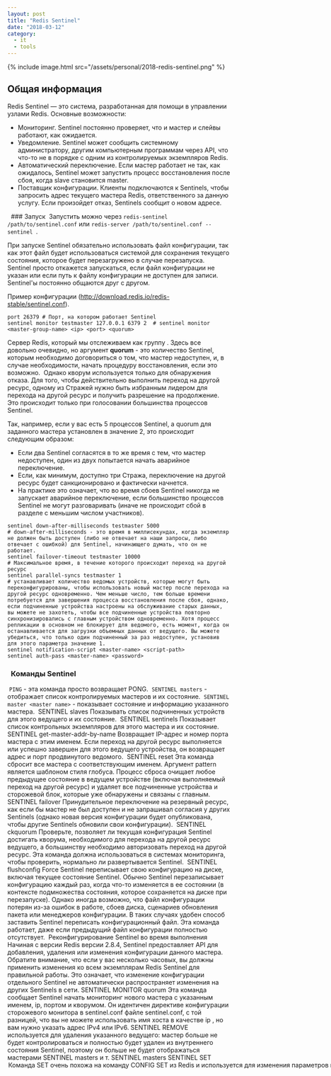 ```yaml
---
layout: post
title: "Redis Sentinel"
date: "2018-03-12"
category:
  - it
  - tools
---
```


{% include image.html src="/assets/personal/2018-redis-sentinel.png" %}

## Общая информация
Redis Sentinel — это система, разработанная для помощи в управлении узлами Redis. Основные возможности:
- Мониторинг. Sentinel постоянно проверяет, что и мастер и слейвы работают, как ожидается. 
- Уведомление. Sentinel может сообщить системному администратору, другим компьютерным программам через API, что что-то не в порядке с одним из контролируемых экземпляров Redis.     
- Автоматический переключение. Если мастер работает не так, как ожидалось, Sentinel может запустить процесс восстановления после сбоя, когда slave становится master. 
- Поставщик конфигурации. Клиенты подключаются к Sentinels, чтобы запросить адрес текущего мастера Redis, ответственного за данную услугу. Если произойдет отказ, Sentinels сообщит о новом адресе.

  ### Запуск 
Запустить можно через ```redis-sentinel /path/to/sentinel.conf``` или ```redis-server /path/to/sentinel.conf --sentinel ```.

При запуске Sentinel обязательно использовать файл конфигурации, так как этот файл будет использоваться системой для сохранения текущего состояния, которое будет перезагружено в случае перезапуска.  Sentinel просто откажется запускаться, если файл конфигурации не указан или если путь к файлу конфигурации не доступен для записи.  Sentinel'ы постоянно общаются друг с другом.  

Пример конфигурации (http://download.redis.io/redis-stable/sentinel.conf).
```
port 26379 # Порт, на котором работает Sentinel 
sentinel monitor testmaster 127.0.0.1 6379 2  # sentinel monitor <master-group-name> <ip> <port> <quorum> 
```

Сервер Redis, который мы отслеживаем как группу . Здесь все довольно очевидно, но аргумент **quorum** - это количество Sentinel, которым необходимо договориться о том, что мастер недоступен, и, в случае необходимости, начать процедуру восстановления, если это возможно.  Однако кворум используется только для обнаружения отказа. Для того, чтобы действительно выполнить переход на другой ресурс, одному из Стражей нужно быть избранным лидером для перехода на другой ресурс и получить разрешение на продолжение. Это происходит только при голосовании большинства процессов Sentinel.

Так, например, если у вас есть 5 процессов Sentinel, а quorum для заданного мастера установлен в значение 2, это происходит следующим образом: 
- Если два Sentinel согласятся в то же время с тем, что мастер недоступен, один из двух попытается начать аварийное переключение.     
- Если, как минимум, доступно три Стража, переключение на другой ресурс будет санкционировано и фактически начнется.     
- На практике это означает, что во время сбоев Sentinel никогда не запускает аварийное переключение, если большинство процессов Sentinel не могут разговаривать (иначе не происходит сбой в разделе с меньшим числом участников).   

```  
sentinel down-after-milliseconds testmaster 5000 
# down-after-milliseconds - это время в миллисекундах, когда экземпляр не должен быть доступен (либо не отвечает на наши запросы, либо отвечает с ошибкой) для Sentinel, начинающего думать, что он не работает.     
sentinel failover-timeout testmaster 10000 
# Максимальное время, в течение которого происходит переход на другой ресурс     
sentinel parallel-syncs testmaster 1 
# устанавливает количество ведомых устройств, которые могут быть переконфигурированы, чтобы использовать новый мастер после перехода на другой ресурс одновременно. Чем меньше число, тем больше времени потребуется для завершения процесса восстановления после сбоя, однако, если подчиненные устройства настроены на обслуживание старых данных, вы можете не захотеть, чтобы все подчиненные устройства повторно синхронизировались с главным устройством одновременно. Хотя процесс репликации в основном не блокирует для ведомого, есть момент, когда он останавливается для загрузки объемных данных от ведущего. Вы можете убедиться, что только один подчиненный за раз недоступен, установив для этого параметра значение 1.     
sentinel notification-script <master-name> <script-path>
sentinel auth-pass <master-name> <password>
```

###   Команды Sentinel
 `PING` - эта команда просто возвращает PONG. 
`SENTINEL masters` - отображает список контролируемых мастеров и их состояние. 
`SENTINEL master <master name>` - показывает состояние и информацию указанного мастера.
 SENTINEL slaves <master name> Показывать список подчиненных устройств для этого ведущего и их состояние. 
SENTINEL sentinels <master name> Показывает список контрольных экземпляров для этого мастера и их состояние. 
SENTINEL get-master-addr-by-name <master name> Возвращает IP-адрес и номер порта мастера с этим именем. Если переход на другой ресурс выполняется или успешно завершен для этого ведущего устройства, он возвращает адрес и порт продвинутого ведомого.
 SENTINEL reset <pattern> Эта команда сбросит все мастера с соответствующим именем. Аргумент pattern является шаблоном стиля глобуса. Процесс сброса очищает любое предыдущее состояние в ведущем устройстве (включая выполняемый переход на другой ресурс) и удаляет все подчиненные устройства и сторожевой блок, которые уже обнаружены и связаны с главным. 
SENTINEL failover <master name> Принудительное переключение на резервный ресурс, как если бы мастер не был доступен и не запрашивал согласия у других Sentinels (однако новая версия конфигурации будет опубликована, чтобы другие Sentinels обновили свои конфигурации). 
SENTINEL ckquorum <master name> Проверьте, позволяет ли текущая конфигурация Sentinel достигать кворума, необходимого для перехода на другой ресурс ведущего, а большинству необходимо авторизовать переход на другой ресурс. Эта команда должна использоваться в системах мониторинга, чтобы проверить, нормально ли развертывается Sentinel.
 SENTINEL flushconfig Force Sentinel переписывает свою конфигурацию на диске, включая текущее состояние Sentinel. Обычно Sentinel перезаписывает конфигурацию каждый раз, когда что-то изменяется в ее состоянии (в контексте подмножества состояния, которое сохраняется на диске при перезапуске). Однако иногда возможно, что файл конфигурации потерян из-за ошибок в работе, сбоев диска, сценариев обновления пакета или менеджеров конфигурации. В таких случаях удобен способ заставить Sentinel переписать конфигурационный файл. Эта команда работает, даже если предыдущий файл конфигурации полностью отсутствует.  Реконфигурирование Sentinel во время выполнения Начиная с версии Redis версии 2.8.4, Sentinel предоставляет API для добавления, удаления или изменения конфигурации данного мастера. Обратите внимание, что если у вас несколько часовых, вы должны применить изменения ко всем экземплярам Redis Sentinel для правильной работы. Это означает, что изменение конфигурации отдельного Sentinel не автоматически распространяет изменения на других Sentinels в сети. SENTINEL MONITOR <name> <ip> <port> <quorum> quorum <quorum> Эта команда сообщает Sentinel начать мониторинг нового мастера с указанным именем, ip, портом и кворумом. Он идентичен директиве конфигурации сторожевого монитора в sentinel.conf файле sentinel.conf, с той разницей, что вы не можете использовать имя хоста в качестве ip , но вам нужно указать адрес IPv4 или IPv6. SENTINEL REMOVE <name> используется для удаления указанного ведущего: мастер больше не будет контролироваться и полностью будет удален из внутреннего состояния Sentinel, поэтому он больше не будет отображаться мастерами SENTINEL masters и т. SENTINEL masters SENTINEL SET <name> <option> <value> Команда SET очень похожа на команду CONFIG SET из Redis и используется для изменения параметров конфигурации конкретного ведущего устройства. Можно указать несколько пар option / value (или вообще ни одного). Все параметры конфигурации, которые могут быть сконфигурированы через sentinel.conf , также настраиваются с помощью команды SET.  Добавление или удаление Добавление нового Sentinel к вашему развертыванию является простым процессом из-за механизма автоматического обнаружения, реализованного Sentinel. Все, что вам нужно сделать, это запустить новый Sentinel, настроенный для мониторинга текущего активного мастера. В течение 10 секунд Sentinel получит список других Sentinels и набор подчиненных серверов, подключенных к мастеру. Удаление Sentinel немного сложнее: Sentinels никогда не забывают уже увиденные Sentinels , даже если они недоступны в течение длительного времени, так как мы не хотим динамически изменять большинство, необходимое для авторизации перехода на другой ресурс и создания новой конфигурации номер. Поэтому, чтобы удалить Sentinel, в отсутствие сетевых разделов необходимо выполнить следующие шаги: Остановите Sentinel процесс Sentinel, который вы хотите удалить. Отправьте команду SENTINEL RESET * во все остальные экземпляры Sentinel (вместо * вы можете использовать точное имя мастера, если хотите сбросить только один мастер). Один за другим, ожидая по крайней мере 30 секунд между инстанциями. Убедитесь, что все Дозорные согласны с количеством активных Часов, проверяя вывод SENTINEL MASTER mastername каждого Sentinel.  Удаление старого основного или недостижимого подчиненных устройств Стражи никогда не забывают о рабах данного мастера, даже если они недостижимы в течение долгого времени. Это полезно, потому что Sentinels должны иметь возможность правильно перенастроить возвращаемое подчиненное устройство после сетевого раздела или события сбоя. Более того, после переключения на резервный ресурс сбойный главный мастер фактически добавляется в качестве подчиненного устройства нового мастера, таким образом он будет перенастроен для репликации с новым мастером, как только он будет доступен снова. Однако иногда вы хотите удалить ведомого (который может быть старым мастером) навсегда из списка подчиненных, контролируемых Sentinels. In order to do this, you need to send a SENTINEL RESET mastername command to all the Sentinels: they'll refresh the list of slaves within the next 10 seconds, only adding the ones listed as correctly replicating from the current master INFO output.  Сообщение Sentinel Клиент может использовать Sentinel, так как он был совместимым с Redis Pub / Sub сервером (но вы не можете использовать PUBLISH ) для того, чтобы ПОДПИСАТЬСЯ или ПЛАНИРОВАТЬ на каналы и получать уведомления о конкретных событиях. Имя канала совпадает с именем события. Например, канал с именем +sdown получит все уведомления, связанные с экземплярами, входящими в SDOWN (SDOWN означает, что экземпляр больше недоступен с точки зрения запрашиваемого Sentinel). Чтобы получить все сообщения, просто подпишитесь, PSUBSCRIBE * . Ниже приведен список каналов и форматов сообщений, которые вы можете получить с помощью этого API. Первое слово - это название канала / события, остальное - формат данных. <instance details> -- <instance-type> <name> <ip> <port> @ <master-name> <master-ip> <master-port> +reset-master <instance details> -- The master was reset. +slave <instance details> -- A new slave was detected and attached. +failover-state-reconf-slaves <instance details> -- Failover state changed to reconf-slaves state. +failover-detected <instance details> -- A failover started by another Sentinel or any other external entity was detected (An attached slave turned into a master). +slave-reconf-sent <instance details> -- The leader sentinel sent the SLAVEOF command to this instance in order to reconfigure it for the new slave. +slave-reconf-inprog <instance details> -- The slave being reconfigured showed to be a slave of the new master ip:port pair, but the synchronization process is not yet complete. +slave-reconf-done <instance details> -- The slave is now synchronized with the new master. -dup-sentinel <instance details> -- One or more sentinels for the specified master were removed as duplicated (this happens for instance when a Sentinel instance is restarted). +sentinel <instance details> -- A new sentinel for this master was detected and attached. +sdown <instance details> -- The specified instance is now in Subjectively Down state. -sdown <instance details> -- The specified instance is no longer in Subjectively Down state. +odown <instance details> -- The specified instance is now in Objectively Down state. -odown <instance details> -- The specified instance is no longer in Objectively Down state. +new-epoch <instance details> -- The current epoch was updated. +try-failover <instance details> -- New failover in progress, waiting to be elected by the majority. +elected-leader <instance details> -- Won the election for the specified epoch, can do the failover. +failover-state-select-slave <instance details> -- New failover state is select-slave: we are trying to find a suitable slave for promotion. no-good-slave <instance details> -- There is no good slave to promote. Currently we'll try after some time, but probably this will change and the state machine will abort the failover at all in this case. selected-slave <instance details> -- We found the specified good slave to promote. failover-state-send-slaveof-noone <instance details> -- We are trying to reconfigure the promoted slave as master, waiting for it to switch. failover-end-for-timeout <instance details> -- The failover terminated for timeout, slaves will eventually be configured to replicate with the new master anyway. failover-end <instance details> -- The failover terminated with success. All the slaves appears to be reconfigured to replicate with the new master. switch-master <master name> <oldip> <oldport> <newip> <newport> -- The master new IP and address is the specified one after a configuration change. This is the message most external users are interested in. +tilt -- Tilt mode entered. -tilt -- Tilt mode exited.  Как выбирается Redis экземпляры имеют параметр конфигурации с именем slave-priority. Эта информация подвергаются ведомым экземплярами Redis в их INFO выходе, и Страж использует его для того , чтобы выбрать раб среди тех , которые могут быть использованы для того , чтобы отказоустойчивых мастеров: Если приоритет ведомое установлен в 0, то ведомый никогда не назначен мастером. Ведомые с более низким номером приоритета предпочитают Sentinel. Например, если есть ведомый S1, в том же самом центре обработки данных текущего хозяина, а другой ведомый S2 в другом центре обработки данных, можно установить S1 с приоритетом 10 и S2 с приоритетом 100, так что если мастер терпит неудачу и оба S1 и S2 доступны, будет предпочтительнее S1. Для получения более подробной информации о способе выбирается рабы, пожалуйста , проверьте выбор ведомого и приоритет раздел этой документации.  SDOWN and ODOWN failure state Redis Sentinel has two different concepts of being down, one is called a Subjectively Down condition (SDOWN) and is a down condition that is local to a given Sentinel instance. Another is called Objectively Down condition (ODOWN) and is reached when enough Sentinels (at least the number configured as the quorum parameter of the monitored master) have an SDOWN condition, and get feedback from other Sentinels using the SENTINEL is-master-down-by-addr command. SDOWN и ODOWN состояние отказа Redis Страж имеет два различных понятия бытия вниз , один называется Субъективно вниз условие (SDOWN) и вниз условие , которое является локальным для данного экземпляра Sentinel. Другой называются Объективно вниз условием (ODOWN) и достигаются при достаточно Sentinels (по крайней мере, количество сконфигурирована как quorumпараметр контролируемого мастера) есть условие SDOWN, и получить обратную связь от других Стражей , используя SENTINEL is-master-down-by-addrкоманду. С точки зрения Стражем состояния SDOWN достигаются тогда , когда он не получает правильный ответ на PING запросы на количество секунд , указанных в конфигурации в качестве is-master-down-after-millisecondsпараметра. Приемлемый ответ на PING является одним из следующих: PING ответил + Pong. PING ответил -LOADING ошибки. PING ответил -MASTERDOWN ошибки. Обратите внимание, что SDOWN требует, чтобы не приемлемый ответ не будет получен в течение всего интервала сконфигурированного, так, например, если интервал составляет 30000 миллисекунд (30 секунд), и мы получаем приемлемый пинг ответ каждые 29 секунд, экземпляр считается работать. SDOWN не достаточно, чтобы вызвать переход на другой ресурс: это означает только один Страж считает экземпляр Redis не доступен. Для того, чтобы вызвать переход на другой ресурс, состояние ODOWN должно быть достигнуто. Для того, чтобы перейти от SDOWN к ODOWN не используется сильный алгоритм консенсуса, но только форма сплетен: если данный Страж получает отчеты о том , что мастер не работает с достаточно Стражей в заданном временном интервале , то SDOWN повышен до ODOWN. Если это признают позже отсутствует, флаг сброшен.  Sentinels and Slaves автоматическое обнаружение Часовые оставаться на связи с другими Стражами, чтобы обоюдно проверить наличие друг друга и обмениваться сообщениями. Однако вам не нужно, чтобы настроить список другой Стражи адресов в каждом случае часового запускается как Страж использует экземпляры Redis Паб возможности / Sub для того, чтобы обнаружить другие Страж, которые следят за одни и те же мастерами и раб. Эта функция реализуется путем отправки привет сообщений в канал имени __sentinel__:hello. Точно так же вам не нужно настроить, что список рабов, прикрепленных к мастеру, так как Сентинел будет автоматически открыть этот список Redis-опроса. Каждый Сентинел публикует сообщение каждому мониторинг ведущий и ведомый Pub / Sub канала __sentinel__:hello, каждые две секунды, объявив о своем присутствии с IP, порт, RunID. Каждый Сентинели подписан на Pub / Sub канал __sentinel__:helloкаждые ведущего и ведомого, ищет неизвестные часовые. Когда новые Часовые обнаруживаются, они добавляются в качестве часовых этого мастера. Привет сообщение также включает в себя полную текущую конфигурацию мастера. Если принимающий Дозорный имеет конфигурацию для данного мастера, который старше, чем один получил, он обновляет к новой конфигурации немедленно. Перед добавлением нового стража к мастеру Стража всегда проверяет, есть ли уже сторожевого с той же RunID или тот же адрес (адрес и порт пара). В этом случае все совпадающие Часовые удаляются, а новый добавлен.  Slave selection and priority When a Sentinel instance is ready to perform a failover, since the master is in ODOWN state and the Sentinel received the authorization to failover from the majority of the Sentinel instances known, a suitable slave needs to be selected. The slave selection process evaluates the following information about slaves: Disconnection time from the master. Slave priority. Replication offset processed. Run ID. Раб, который находится отключиться от мастера более чем в десять раз настроенного мастера тайм-ауте (down-after-milliseconds опции), плюс время мастер также не доступен с точки зрения Стражи делает переход на другой ресурс, считается не подходит для перехода на другой ресурс и пропускается. В более строгих условиях, раб которого находится INFO выход предполагает быть отсоединен от ведущего в течение более чем:  (down-after-milliseconds * 10) + milliseconds_since_master_is_in_SDOWN_state Считается ненадежным и не учитывается полностью. Выбор ведомого учитывает только рабов, которые прошли выше проверку, и сортирует их на основе вышеуказанных критериев, в следующем порядке. Рабы сортируются по slave-priorityв соответствии с настройками в redis.confфайле экземпляра Redis. Будет предпочтительнее более низкий приоритет. Если приоритет одно и то же, репликация обрабатываемого сдвига ведомых проверяются, а ведомый, который получил больше данных от ведущего устройства выбрана. Если несколько подчиненных устройства имеют одинаковый приоритет и обрабатываются одни и те же данные от мастера, дальнейшая проверка выполняется, выбор ведомого с меньшим лексикографическомом выполнения ID. Имея более низкую перспективу ID не является реальным преимуществом для раба, но полезно для того, чтобы сделать процесс выбора ведомого более детерминированного, вместо того, чтобы прибегать, чтобы выбрать случайную рабыню Redis masters (that may be turned into slaves after a failover), and slaves, all must be configured with a slave-priority if there are machines to be strongly preferred. Otherwise all the instances can run with the default run ID (which is the suggested setup, since it is far more interesting to select the slave by replication offset). A Redis instance can be configured with a special slave-priority of zero in order to be never selected by Sentinels as the new master. However a slave configured in this way will still be reconfigured by Sentinels in order to replicate with the new master after a failover, the only difference is that it will never become a master itself.  QUORUM The previous sections showed that every master monitored by Sentinel is associated to a configured quorum. It specifies the number of Sentinel processes that need to agree about the unreachability or error condition of the master in order to trigger a failover. However, after the failover is triggered, in order for the failover to actually be performed, at least a majority of Sentinels must authorize the Sentinel to failover. Sentinel never performs a failover in the partition where a minority of Sentinels exist. Let's try to make things a bit more clear: Quorum: the number of Sentinel processes that need to detect an error condition in order for a master to be flagged as ODOWN. The failover is triggered by the ODOWN state. Once the failover is triggered, the Sentinel trying to failover is required to ask for authorization to a majority of Sentinels (or more than the majority if the quorum is set to a number greater than the majority). The difference may seem subtle but is actually quite simple to understand and use. For example if you have 5 Sentinel instances, and the quorum is set to 2, a failover will be triggered as soon as 2 Sentinels believe that the master is not reachable, however one of the two Sentinels will be able to failover only if it gets authorization at least from 3 Sentinels. If instead the quorum is configured to 5, all the Sentinels must agree about the master error condition, and the authorization from all Sentinels is required in order to failover. This means that the quorum can be used to tune Sentinel in two ways: If a the quorum is set to a value smaller than the majority of Sentinels we deploy, we are basically making Sentinel more sensible to master failures, triggering a failover as soon as even just a minority of Sentinels is no longer able to talk with the master. If a quorum is set to a value greater than the majority of Sentinels, we are making Sentinel able to failover only when there are a very large number (larger than majority) of well connected Sentinels which agree about the master being down. кворум В предыдущих разделах показано , что каждый мастер контролируется Сентинеля связан с настроенным кворума . Он определяет количество Стражей процессов , которые должны договориться о недостижимости или ошибке состоянии мастера для того , чтобы вызвать переход на другой ресурс. Однако, после того , как отказоустойчивый срабатывают, для того , чтобы переключения на самом деле выполняться, по крайней мере , большинство из Стражей должны разрешать Страж отказоустойчивого . Страж никогда не выполняет переход на другой ресурс в раздел , где меньшинство Стражей существует. Давайте попробуем сделать вещи немного более ясно: Кворум: количество Стражей процессов , которые необходимо обнаружить состояние ошибки для того , чтобы мастер быть помечен как ODOWN . Отказоустойчивого запускается в ODOWN состоянии. После того, как отказоустойчивый срабатывает, Страж пытается отказоустойчивых требуется запросить разрешение для большинства Стражей (или больше, чем большинство, если кворум устанавливается на значение, которое больше, чем большинство). Разница может показаться тонкой, но на самом деле довольно прост для понимания и использования. Например, если у вас есть 5 экземпляров Sentinel, и кворум устанавливается на 2, отказоустойчивый будет запускаться, как только 2 Часовые считают, что мастер не доступен, однако один из двух Стражей будет иметь возможность отказоустойчивого только если он получает авторизации по меньшей мере, от 3 Стражей. Если вместо того, чтобы кворум настроен на 5, все Часовые должны договориться о состоянии мастер ошибки, и разрешение от всех Стражей требуется для того, чтобы переход на другой ресурс. Это означает, что кворум может быть использован для настройки Стражи два способов: Если кворум устанавливаются на меньшее значение, чем большинство Стражей мы направляем, мы в основном делаем Стражу более разумными освоить сбои, вызывая переход на другой ресурс, как только даже просто меньшинство Стражей уже не в состоянии говорить с мастером , Если кворум установлен на значение больше, чем большинство Стражей, мы делаем Сентинели возможность отказоустойчивых только тогда, когда есть очень большое количество (больше, чем большинство) хорошо подсоединенных Стражи, согласующиеся о мастер будучи вниз.   Configuration epochs Sentinels require to get authorizations from a majority in order to start a failover for a few important reasons: When a Sentinel is authorized, it gets a unique configuration epoch for the master it is failing over. This is a number that will be used to version the new configuration after the failover is completed. Because a majority agreed that a given version was assigned to a given Sentinel, no other Sentinel will be able to use it. This means that every configuration of every failover is versioned with a unique version. We'll see why this is so important. Moreover Sentinels have a rule: if a Sentinel voted another Sentinel for the failover of a given master, it will wait some time to try to failover the same master again. This delay is the failover-timeout you can configure in sentinel.conf. This means that Sentinels will not try to failover the same master at the same time, the first to ask to be authorized will try, if it fails another will try after some time, and so forth. Redis Sentinel guarantees the liveness property that if a majority of Sentinels are able to talk, eventually one will be authorized to failover if the master is down. Redis Sentinel also guarantees the safety property that every Sentinel will failover the same master using a different configuration epoch. эпохи конфигурации Часовые требуют, чтобы получить разрешение от большинства, чтобы начать переход на другой ресурс на несколько важных причины: Когда Страж авторизован, он получает уникальную конфигурацию эпоху для мастера он неисправный над. Это число , которое будет использоваться для версии новой конфигурации после перехода на другой ресурс будет завершена. Поскольку большинство согласились , что данная версия была передана данной Стража, никакой другой Страж не сможет его использовать. Это означает , что каждая конфигурация каждого перехода на другой ресурс версирован с уникальной версией. Мы увидим , почему это так важно. Кроме того Часовые есть правило: если Страж проголосовал другую Стражу для перехода на другой ресурс данного мастера, он будет ждать некоторое время , чтобы попытаться отказоустойчивыми тот же мастер еще раз. Эта задержка является failover-timeoutвы можете настроить в sentinel.conf. Это означает , что Часовые не будет пытаться отказоустойчивых тот же мастер , в то же время, первый попросить быть авторизован будет пытаться, если он не будет пытаться другой через какое - то время, и так далее. Redis Страж гарантирует живучести свойством , что если большинство Стражей в состоянии говорить, в конце концов , один будет уполномочен отказоустойчивых если хозяин вниз. Redis Сентинел также гарантирует безопасность имущества , что каждый Страж будет отказоустойчивых один и тот же мастер с использованием другой конфигурации эпохи .   Configuration propagation Once a Sentinel is able to failover a master successfully, it will start to broadcast the new configuration so that the other Sentinels will update their information about a given master. For a failover to be considered successful, it requires that the Sentinel was able to send the SLAVEOF NO ONE command to the selected slave, and that the switch to master was later observed in the INFO output of the master. At this point, even if the reconfiguration of the slaves is in progress, the failover is considered to be successful, and all the Sentinels are required to start reporting the new configuration. The way a new configuration is propagated is the reason why we need that every Sentinel failover is authorized with a different version number (configuration epoch). Every Sentinel continuously broadcast its version of the configuration of a master using Redis Pub/Sub messages, both in the master and all the slaves. At the same time all the Sentinels wait for messages to see what is the configuration advertised by the other Sentinels. Configurations are broadcast in the __sentinel__:hello Pub/Sub channel. Because every configuration has a different version number, the greater version always wins over smaller versions. So for example the configuration for the master mymaster start with all the Sentinels believing the master is at 192.168.1.50:6379. This configuration has version 1. After some time a Sentinel is authorized to failover with version 2. If the failover is successful, it will start to broadcast a new configuration, let's say 192.168.1.50:9000, with version 2. All the other instances will see this configuration and will update their configuration accordingly, since the new configuration has a greater version. This means that Sentinel guarantees a second liveness property: a set of Sentinels that are able to communicate will all converge to the same configuration with the higher version number. Basically if the net is partitioned, every partition will converge to the higher local configuration. In the special case of no partitions, there is a single partition and every Sentinel will agree about the configuration. распространение конфигурации После того, как Страж способен отказоустойчивыми мастер успешно, он начнет транслировать новую конфигурацию, так что другие Часовые будут обновлять информацию о данных мастерах. Для перехода на другой ресурс будет считаться успешным, он требует, чтобы Сентинел был в состоянии послать SLAVEOF NO ONEкоманду к выбранному ведомым, и что переход на мастер был впоследствии обнаружен в INFO выход мастера. На данный момент, даже если реконфигурация рабов продолжаются, отказоустойчивый считаются успешными, и все Часовые должны начать представлять новую конфигурацию. То, как новая конфигурация распространяется причина, почему нам нужно, чтобы каждый Страж отказоустойчивого уполномочен с другим номером версии (конфигурация эпохи). Каждый Сентинел непрерывно транслировать свою версию конфигурации мастера с помощью Redis Pub / Sub сообщения, как в ведущих и всех рабах. В то же время все Часовые ждать сообщения, чтобы увидеть, что конфигурация рекламируемой других Стражами. Конфигурации транслируются в __sentinel__:helloPub / Sub канала. Поскольку каждая конфигурация имеет другой номер версии, тем больше версия всегда побеждает более мелкие версии. Так, например , конфигурация для мастера mymasterзапуска со всеми Часовые полагая , мастер на 192.168.1.50:6379. Эта конфигурация имеет версию 1. После того, как некоторое время Страж уполномочен отказоустойчивым с версией 2. Если отказоустойчивое успешно, он начнет транслировать новую конфигурацию, скажем 192.168.1.50:9000 с версией 2. Все остальные экземпляры увижу эту конфигурацию и обновит свою конфигурацию соответственно, так как новая конфигурация имеет большую версию. Это означает, что Страж гарантирует второе живучести свойства: множество Стражей, которые способны общаться будут все сходятся к одной и той же конфигурации с более высоким номером версии. В принципе, если сеть разделена, каждый раздел будет сходиться к более высокой локальной конфигурации. В частном случае каких-либо перегородок, существует один раздел, и каждый Дозорный договорятся о конфигурации.   Consistency under partitions Redis Sentinel configurations are eventually consistent, so every partition will converge to the higher configuration available. However in a real-world system using Sentinel there are three different players: Redis instances. Sentinel instances. Clients. In order to define the behavior of the system we have to consider all three. The following is a simple network where there are 3 nodes, each running a Redis instance, and a Sentinel instance In this system the original state was that Redis 3 was the master, while Redis 1 and 2 were slaves. A partition occurred isolating the old master. Sentinels 1 and 2 started a failover promoting Sentinel 1 as the new master. The Sentinel properties guarantee that Sentinel 1 and 2 now have the new configuration for the master. However Sentinel 3 has still the old configuration since it lives in a different partition. We know that Sentinel 3 will get its configuration updated when the network partition will heal, however what happens during the partition if there are clients partitioned with the old master? Clients will be still able to write to Redis 3, the old master. When the partition will rejoin, Redis 3 will be turned into a slave of Redis 1, and all the data written during the partition will be lost. Depending on your configuration you may want or not that this scenario happens: If you are using Redis as a cache, it could be handy that Client B is still able to write to the old master, even if its data will be lost. If you are using Redis as a store, this is not good and you need to configure the system in order to partially prevent this problem. Since Redis is asynchronously replicated, there is no way to totally prevent data loss in this scenario, however you can bound the divergence between Redis 3 and Redis 1 using the following Redis configuration option: min-slaves-to-write 1 min-slaves-max-lag 10 With the above configuration (please see the self-commented redis.conf example in the Redis distribution for more information) a Redis instance, when acting as a master, will stop accepting writes if it can't write to at least 1 slave. Since replication is asynchronous not being able to write actually means that the slave is either disconnected, or is not sending us asynchronous acknowledges for more than the specified max-lag number of seconds. Using this configuration the Redis 3 in the above example will become unavailable after 10 seconds. When the partition heals, the Sentinel 3 configuration will converge to the new one, and Client B will be able to fetch a valid configuration and continue. In general Redis + Sentinel as a whole are a an eventually consistent system where the merge function is last failover wins, and the data from old masters are discarded to replicate the data of the current master, so there is always a window for losing acknowledged writes. This is due to Redis asynchronous replication and the discarding nature of the "virtual" merge function of the system. Note that this is not a limitation of Sentinel itself, and if you orchestrate the failover with a strongly consistent replicated state machine, the same properties will still apply. There are only two ways to avoid losing acknowledged writes: Use synchronous replication (and a proper consensus algorithm to run a replicated state machine). Use an eventually consistent system where different versions of the same object can be merged. Redis currently is not able to use any of the above systems, and is currently outside the development goals. However there are proxies implementing solution "2" on top of Redis stores such as SoundCloud Roshi, or Netflix Dynomite. Sentinel persistent state Sentinel state is persisted in the sentinel configuration file. For example every time a new configuration is received, or created (leader Sentinels), for a master, the configuration is persisted on disk together with the configuration epoch. This means that it is safe to stop and restart Sentinel processes. Консистенция под перегородками Конфигурации Redis дозорных в конечном счете, последовательные, так что каждый раздел будет сходиться к более высокой конфигурации доступны. Однако в реальном мире системы с использованием Sentinel, есть три разных игрока: Redis экземпляров. Дозорные экземпляров. Клиенты. Для того, чтобы определить поведение системы, мы должны рассмотреть все три. Ниже приведен простая сеть, в которой есть 3 узлов, каждый из которых работает экземпляр Redis, и Сентинел экземпляр:   +-------------+ | Sentinel 1 |----- Client A | Redis 1 (M) | +-------------+ | | +-------------+ | +------------+ | Sentinel 2 |-----+-- // ----| Sentinel 3 |----- Client B | Redis 2 (S) | | Redis 3 (M)| +-------------+ +------------+ В этой системе первоначальное состояние было то, что Redis 3 был хозяином, в то время как Redis 1 и 2 были рабами. Перегородка произошло выделение старого мастера. Часовые 1 и 2 начали отказоустойчивой Дозорный 1 способствуя как новый хозяин. Свойства Дозорные гарантирует, что Сентинел 1 и 2 теперь имеют новую конфигурацию для мастера. Однако Страж 3 имеет еще старую конфигурацию, так как он живет в другом разделе. Мы знаем, что Страж 3 получит его конфигурация обновляется, когда сеть раздел будет заживать, однако то, что происходит во время раздела, если имеются клиенты распределяли со старым мастером? Клиенты будут все еще в состоянии написать Redis 3, старый мастер. Когда раздел будет воссоединиться, Redis 3 будет превращен в раба Redis 1, и все данные, записанные во время раздела будут потеряны. В зависимости от конфигурации вы можете или не то, что этот сценарий происходит: Если вы используете Redis в качестве кэш-памяти, это может быть удобно, что клиент B все еще в состоянии написать к старому мастеру, даже если его данные будут потеряны. Если вы используете Redis в магазине, это не хорошо, и вам нужно настроить систему для того, чтобы частично предотвратить эту проблему. Поскольку Redis асинхронно реплицировать, нет никакого способа, чтобы полностью предотвратить потерю данных в этом случае, однако, вы можете связаны расхождения между Redis 3 и Redis 1, используя следующие опции конфигурации Redis:  min-slaves-to-write 1 min-slaves-max-lag 10 При вышеуказанной конфигурации (см самоконтрящимся комментировал redis.confпример в распределении Redis для получения дополнительной информации) экземпляр Redis, действуя в качестве ведущего, перестанет принимать операции записи , если он не может написать по крайней мере 1 раб. Поскольку репликация асинхронная не в состоянии написать на самом деле означает , что ведомое либо отключен, либо не посылает нам асинхронным признает более чем указанное max-lagколичество секунд. С помощью этой конфигурации Redis 3 в приведенном выше примере будет недоступно через 10 секунд. Когда разделительные заживает, конфигурация Sentinel 3 будет сходиться к новому, и клиент B будет иметь возможность принести действительную конфигурацию и продолжить. В общем Redis + Страже в целом являются в конечном счете , последовательная систему , где функция слияния последних отказоустойчивые побед , и данные из старых мастеров, отбрасываются реплицировать данные текущего мастера, так что всегда есть окно для потери признаваемых пишет , Это связано с Redis асинхронной репликации и отбрасывание природы «виртуальной» сливаться функции системы. Обратите внимание , что это не является ограничением самого Стража, и если вы организовать переход на другой ресурс с сильно последовательной реплицированного государственной машины, те же свойства , по - прежнему применяются. Есть только два пути , чтобы избежать потерь признаваемых пишет: Используйте синхронную репликацию (и правильный алгоритм консенсуса запустить реплицированную государственную машину). Используйте в конечном счете, последовательную систему, в которой могут быть объединены различные версии одного и того же объекта. Redis в настоящее время не в состоянии использовать любого из вышеуказанных систем, и в настоящее время за пределами целей развития. Однако есть прокси - серверы , реализующие решение «2» в верхней части Redis магазинов , таких как SoundCloud Роши , или Netflix Dynomite . Дозорного постоянное состояние Дозорное состояние сохраняется в файле конфигурации дозорной. Например, каждый раз, когда новая конфигурация получена или создана (лидер Стражи), для мастера, конфигурация сохраняется на диск вместе с эпохой конфигурации. Это означает, что это безопасно, чтобы остановить и перезапустить Sentinel процессы.   TILT mode Redis Sentinel is heavily dependent on the computer time: for instance in order to understand if an instance is available it remembers the time of the latest successful reply to the PING command, and compares it with the current time to understand how old it is. However if the computer time changes in an unexpected way, or if the computer is very busy, or the process blocked for some reason, Sentinel may start to behave in an unexpected way. The TILT mode is a special "protection" mode that a Sentinel can enter when something odd is detected that can lower the reliability of the system. The Sentinel timer interrupt is normally called 10 times per second, so we expect that more or less 100 milliseconds will elapse between two calls to the timer interrupt. What a Sentinel does is to register the previous time the timer interrupt was called, and compare it with the current call: if the time difference is negative or unexpectedly big (2 seconds or more) the TILT mode is entered (or if it was already entered the exit from the TILT mode postponed). When in TILT mode the Sentinel will continue to monitor everything, but: It stops acting at all. It starts to reply negatively to SENTINEL is-master-down-by-addr requests as the ability to detect a failure is no longer trusted. If everything appears to be normal for 30 second, the TILT mode is exited. Note that in some way TILT mode could be replaced using the monotonic clock API that many kernels offer. However it is not still clear if this is a good solution since the current system avoids issues in case the process is just suspended or not executed by the scheduler for a long time. режим TILT Redis Сентинел в значительной степени зависит от времени компьютера: например, для того, чтобы понять, если экземпляр доступен он запоминает время последнего успешного ответа на команду PING, и сравнивает его с текущим временем, чтобы понять, сколько ему лет. Однако, если время компьютера изменяется неожиданным образом, или если компьютер очень занят, или процесс блокируется каким-то причинам, Страж может начать вести себя неожиданным образом. Режим TILT специальный режим «защита», что Страж может войти, когда что-то странное обнаруживается, что может привести к снижению надежности системы. Прерывание таймера Сентинел обычно называют 10 раз в секунду, поэтому мы ожидаем, что более или менее 100 миллисекунд будут проходить между двумя вызовами прерывания таймера. Какой Страж делает это зарегистрировать предыдущий раз, когда прерывание таймера был вызван, и сравнить его с текущим вызовом: если разница во времени отрицательна или неожиданно большой (2 секунды или более) режим TILT вводится (или, если это уже было вошел выход из режима TILT отложенного). При работе в режиме НАКЛОНА Стража будет продолжать контролировать все, но: Он перестает действовать на всех. Он начинает отвечать отрицательно на SENTINEL is-master-down-by-addrпросьбы как способность обнаружить неисправность больше не доверяли. Если все выглядит нормально в течение 30 сек, режим TILT завершается. Обратите внимание, что в каком-то режиме НАКЛОНА образом можно заменить с помощью монотонных часов API, которые предлагают много ядер. Однако это все еще не ясно, если это хорошее решение, так как существующая система позволяет избежать проблем в случае, когда процесс только приостановлен или не выполняется планировщиком в течение длительного времени.
